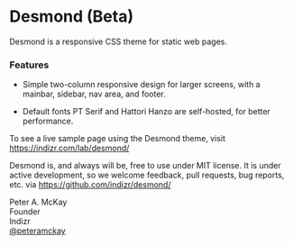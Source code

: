 # Desmond (Beta)

Desmond is a responsive CSS theme for static web pages.

### Features

- Simple two-column responsive design for larger screens, with a mainbar, sidebar, nav area, and footer.

- Default fonts PT Serif and Hattori Hanzo are self-hosted, for better performance.

To see a live sample page using the Desmond theme, visit https://indizr.com/lab/desmond/

Desmond is, and always will be, free to use under MIT license. It is under active development, so we welcome feedback, pull requests, bug reports, etc. via https://github.com/indizr/desmond/

Peter A. McKay    
Founder   
Indizr    
<a href="https://twitter.com/peteramckay">@peteramckay</a>		
